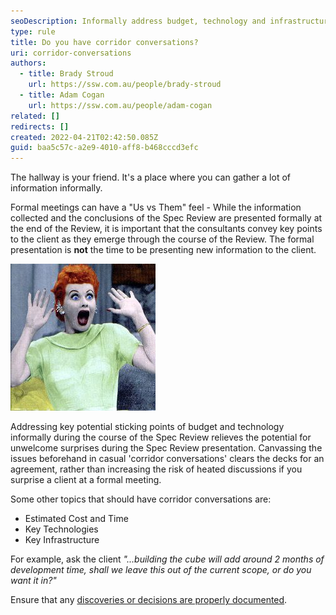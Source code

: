 ```yaml
---
seoDescription: Informally address budget, technology and infrastructure concerns during spec reviews to avoid surprises.
type: rule
title: Do you have corridor conversations?
uri: corridor-conversations
authors:
  - title: Brady Stroud
    url: https://ssw.com.au/people/brady-stroud
  - title: Adam Cogan
    url: https://ssw.com.au/people/adam-cogan
related: []
redirects: []
created: 2022-04-21T02:42:50.085Z
guid: baa5c57c-a2e9-4010-aff8-b468cccd3efc
---
```


The hallway is your friend. It's a place where you can gather a lot of information informally.

Formal meetings can have a "Us vs Them" feel - While the information collected and the conclusions of the Spec Review are presented formally at the end of the Review, it is important that the consultants convey key points to the client as they emerge through the course of the Review. The formal presentation is **not** the time to be presenting new information to the client.

<!--endintro-->

![Figure: Use corridor conversations to prevent nasty surprises](ProjectManagement_Suprise.jpg)

Addressing key potential sticking points of budget and technology informally during the course of the Spec Review relieves the potential for unwelcome surprises during the Spec Review presentation. Canvassing the issues beforehand in casual 'corridor conversations' clears the decks for an agreement, rather than increasing the risk of heated discussions if you surprise a client at a formal meeting.

Some other topics that should have corridor conversations are:

- Estimated Cost and Time
- Key Technologies
- Key Infrastructure

For example, ask the client _"...building the cube will add around 2 months of development time, shall we leave this out of the current scope, or do you want it in?"_

Ensure that any [discoveries or decisions are properly documented](/document-discoveries).